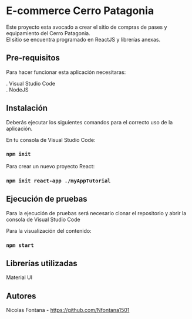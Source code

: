 # E-commerce Cerro Patagonia

Este proyecto esta avocado a crear el sitio de compras de pases y equipamiento del Cerro Patagonia.<br>
El sitio se encuentra programado en ReactJS y librerías anexas.


## Pre-requisitos

Para hacer funcionar esta aplicación necesitaras:

. Visual Studio Code <br>
. NodeJS


## Instalación 

Deberás ejecutar los siguientes comandos para el correcto uso de la aplicación.

En tu consola de Visual Studio Code:

### `npm init`

Para crear un nuevo proyecto React:

### `npm init react-app ./myAppTutorial`


## Ejecución de pruebas

Para la ejecución de pruebas será necesario clonar el repositorio y abrir la consola de Visual Studio Code

Para la visualización del contenido:

### `npm start`


## Librerías utilizadas

Material UI


## Autores

Nicolas Fontana - https://github.com/Nfontana1501